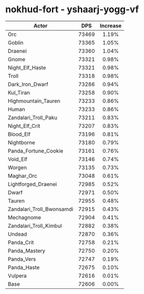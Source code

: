 # nokhud-fort - yshaarj-yogg-vf
| Actor | DPS | Increase |
|---|:---:|:---:|
|Orc|73469|1.19%|
|Goblin|73365|1.05%|
|Draenei|73360|1.04%|
|Gnome|73321|0.98%|
|Night_Elf_Haste|73321|0.98%|
|Troll|73318|0.98%|
|Dark_Iron_Dwarf|73286|0.94%|
|Kul_Tiran|73258|0.90%|
|Highmountain_Tauren|73233|0.86%|
|Human|73233|0.86%|
|Zandalari_Troll_Paku|73211|0.83%|
|Night_Elf_Crit|73207|0.83%|
|Blood_Elf|73196|0.81%|
|Nightborne|73180|0.79%|
|Panda_Fortune_Cookie|73161|0.76%|
|Void_Elf|73146|0.74%|
|Worgen|73135|0.73%|
|Maghar_Orc|73048|0.61%|
|Lightforged_Draenei|72985|0.52%|
|Dwarf|72971|0.50%|
|Tauren|72955|0.48%|
|Zandalari_Troll_Bwonsamdi|72915|0.43%|
|Mechagnome|72904|0.41%|
|Zandalari_Troll_Kimbul|72882|0.38%|
|Undead|72870|0.36%|
|Panda_Crit|72758|0.21%|
|Panda_Mastery|72750|0.20%|
|Panda_Vers|72747|0.19%|
|Panda_Haste|72675|0.10%|
|Vulpera|72616|0.01%|
|Base|72606|0.00%|
